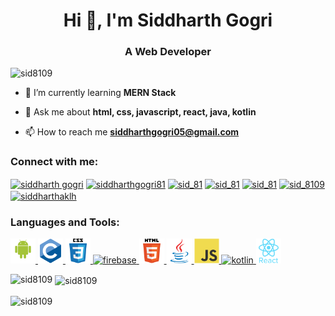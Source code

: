<h1 align="center">Hi 👋, I'm Siddharth Gogri</h1>
<h3 align="center">A Web Developer</h3>

<p align="left"> <img src="https://komarev.com/ghpvc/?username=sid8109&label=Profile%20views&color=0e75b6&style=flat" alt="sid8109" /> </p>

- 🌱 I’m currently learning **MERN Stack**

- 💬 Ask me about **html, css, javascript, react, java, kotlin**

- 📫 How to reach me **siddharthgogri05@gmail.com**

<h3 align="left">Connect with me:</h3>
<p align="left">
<a href="https://linkedin.com/in/siddharth gogri" target="blank"><img align="center" src="https://raw.githubusercontent.com/rahuldkjain/github-profile-readme-generator/master/src/images/icons/Social/linked-in-alt.svg" alt="siddharth gogri" height="30" width="40" /></a>
<a href="https://instagram.com/siddharthgogri81" target="blank"><img align="center" src="https://raw.githubusercontent.com/rahuldkjain/github-profile-readme-generator/master/src/images/icons/Social/instagram.svg" alt="siddharthgogri81" height="30" width="40" /></a>
<a href="https://www.codechef.com/users/sid_81" target="blank"><img align="center" src="https://cdn.jsdelivr.net/npm/simple-icons@3.1.0/icons/codechef.svg" alt="sid_81" height="30" width="40" /></a>
<a href="https://www.hackerrank.com/sid_81" target="blank"><img align="center" src="https://raw.githubusercontent.com/rahuldkjain/github-profile-readme-generator/master/src/images/icons/Social/hackerrank.svg" alt="sid_81" height="30" width="40" /></a>
<a href="https://codeforces.com/profile/sid_81" target="blank"><img align="center" src="https://raw.githubusercontent.com/rahuldkjain/github-profile-readme-generator/master/src/images/icons/Social/codeforces.svg" alt="sid_81" height="30" width="40" /></a>
<a href="https://www.leetcode.com/sid_8109" target="blank"><img align="center" src="https://raw.githubusercontent.com/rahuldkjain/github-profile-readme-generator/master/src/images/icons/Social/leet-code.svg" alt="sid_8109" height="30" width="40" /></a>
<a href="https://auth.geeksforgeeks.org/user/siddharthaklh" target="blank"><img align="center" src="https://raw.githubusercontent.com/rahuldkjain/github-profile-readme-generator/master/src/images/icons/Social/geeks-for-geeks.svg" alt="siddharthaklh" height="30" width="40" /></a>
</p>

<h3 align="left">Languages and Tools:</h3>
<p align="left"> <a href="https://developer.android.com" target="_blank" rel="noreferrer"> <img src="https://raw.githubusercontent.com/devicons/devicon/master/icons/android/android-original-wordmark.svg" alt="android" width="40" height="40"/> </a> <a href="https://www.cprogramming.com/" target="_blank" rel="noreferrer"> <img src="https://raw.githubusercontent.com/devicons/devicon/master/icons/c/c-original.svg" alt="c" width="40" height="40"/> </a> <a href="https://www.w3schools.com/css/" target="_blank" rel="noreferrer"> <img src="https://raw.githubusercontent.com/devicons/devicon/master/icons/css3/css3-original-wordmark.svg" alt="css3" width="40" height="40"/> </a> <a href="https://firebase.google.com/" target="_blank" rel="noreferrer"> <img src="https://www.vectorlogo.zone/logos/firebase/firebase-icon.svg" alt="firebase" width="40" height="40"/> </a> <a href="https://www.w3.org/html/" target="_blank" rel="noreferrer"> <img src="https://raw.githubusercontent.com/devicons/devicon/master/icons/html5/html5-original-wordmark.svg" alt="html5" width="40" height="40"/> </a> <a href="https://www.java.com" target="_blank" rel="noreferrer"> <img src="https://raw.githubusercontent.com/devicons/devicon/master/icons/java/java-original.svg" alt="java" width="40" height="40"/> </a> <a href="https://developer.mozilla.org/en-US/docs/Web/JavaScript" target="_blank" rel="noreferrer"> <img src="https://raw.githubusercontent.com/devicons/devicon/master/icons/javascript/javascript-original.svg" alt="javascript" width="40" height="40"/> </a> <a href="https://kotlinlang.org" target="_blank" rel="noreferrer"> <img src="https://www.vectorlogo.zone/logos/kotlinlang/kotlinlang-icon.svg" alt="kotlin" width="40" height="40"/> </a> <a href="https://reactjs.org/" target="_blank" rel="noreferrer"> <img src="https://raw.githubusercontent.com/devicons/devicon/master/icons/react/react-original-wordmark.svg" alt="react" width="40" height="40"/> </a> </p>

<p><img align="left" src="https://github-readme-stats.vercel.app/api/top-langs?username=sid8109&show_icons=true&locale=en&layout=compact" alt="sid8109" /></p>

<p>&nbsp;<img align="center" src="https://github-readme-stats.vercel.app/api?username=sid8109&show_icons=true&locale=en" alt="sid8109" /></p>

<p><img align="center" src="https://github-readme-streak-stats.herokuapp.com/?user=sid8109&" alt="sid8109" /></p>
